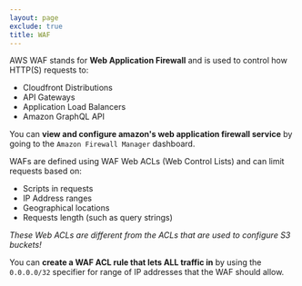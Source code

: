 ```yaml
---
layout: page
exclude: true
title: WAF
---
```


AWS WAF stands for **Web Application Firewall** and is used to control how HTTP(S) requests to:

- Cloudfront Distributions
- API Gateways
- Application Load Balancers
- Amazon GraphQL API

You can **view and configure amazon's web application firewall service** by going to the `Amazon Firewall Manager` dashboard.

WAFs are defined using WAF Web ACLs (Web  Control Lists) and can limit requests based on:

- Scripts in requests
- IP Address ranges
- Geographical locations
- Requests length (such as query strings)

*These Web ACLs are different from the ACLs that are used to configure S3 buckets!*

You can **create a WAF ACL rule that lets ALL traffic in** by using the `0.0.0.0/32` specifier for range of IP addresses that the WAF should allow.
<!--stackedit_data:
eyJoaXN0b3J5IjpbLTYzOTcwNTQ3NSwxMDczNTk5NDY3LC0yOD
M5ODkwNDhdfQ==
-->